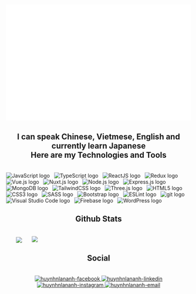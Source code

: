 <!--
# <img src="https://media.giphy.com/media/wIUQQ07BHzDry/giphy.gif?cid=82a1493b41p9ubfziuhfwopwp1dn0b1jmlhtnunkdy23ylj2&ep=v1_gifs_related&rid=giphy.gif&ct=s" width="45"/> Halo ~ I'm Regena <img src="https://media.giphy.com/media/wIUQQ07BHzDry/giphy.gif?cid=82a1493b41p9ubfziuhfwopwp1dn0b1jmlhtnunkdy23ylj2&ep=v1_gifs_related&rid=giphy.gif&ct=s" width="100"/>

**I can speak Chinese, Vietmese, English and currently learn Japanese**

I'm a Full-stack developer and having knowledge and be able to use programming languages such as HTML, ReactJS, Python, Java, C#, and C/C++, along with frameworks like Django, ASP.NET Core, and Blazor proficient in basic accounting operations and fluent in English and I am adaptable, ready to work with a wide range of programming languages as needed.

<img alt="my stats" align ="left" width="47%" src="https://github-readme-stats.vercel.app/api?username=huynhnlananh&show_icons=true&theme=prussian"/>

<img alt="top langs" align ="left" width="47%"  src="https://github-readme-stats.vercel.app/api/top-langs/?username=huynhnlananh&layout=compact"/>
-->

<a href="#" target="_blank">
  <img src="svg/image1.svg" width="1200" alt="Click to see more"/>
</a>

<h2 align="center">I can speak Chinese, Vietmese, English and currently learn Japanese <br> Here are my Technologies and Tools </h2>

<br>
<!-- https://simpleicons.org/ -->
<span><img src="https://img.shields.io/badge/JavaScript-282C34?logo=javascript&logoColor=F7DF1E" alt="JavaScript logo" title="JavaScript" height="25" /></span>
&nbsp;
<span><img src="https://img.shields.io/badge/TypeScript-282C34?logo=typescript&logoColor=3178C6" alt="TypeScript logo" title="TypeScript" height="25" /></span>
&nbsp;
<span><img src="https://img.shields.io/badge/ReactJS-282C34?logo=react&logoColor=61DAFB" alt="ReactJS logo" title="ReactJS" height="25" /></span>
&nbsp;
<span><img src="https://img.shields.io/badge/Redux-282C34?logo=redux&logoColor=764ABC" alt="Redux logo" title="Redux" height="25" /></span>
&nbsp;
<span><img src="https://img.shields.io/badge/Vue.js-282C34?logo=vue.js&logoColor=4FC08D" alt="Vue.js logo" title="Vue.js" height="25" /></span>
&nbsp;
<span><img src="https://img.shields.io/badge/Nuxt.js-282C34?logo=nuxt.js&logoColor=4FC08D" alt="Nuxt.js logo" title="Nuxt.js" height="25" /></span>
&nbsp;
<span><img src="https://img.shields.io/badge/Node.js-282C34?logo=node.js&logoColor=00F200" alt="Node.js logo" title="Node.js" height="25" /></span>
&nbsp;
<span><img src="https://img.shields.io/badge/Express-282C34?logo=express&logoColor=FFFFFF" alt="Express.js logo" title="Express.js" height="25" /></span>
&nbsp;
<span><img src="https://img.shields.io/badge/MongoDB-282C34?logo=mongodb&logoColor=47A248" alt="MongoDB logo" title="MongoDB" height="25" /></span>
&nbsp;
<span><img src="https://img.shields.io/badge/Tailwind%20CSS-282C34?logo=tailwind-css&logoColor=38B2AC" alt="TailwindCSS logo" title="TailwindCSS" height="25" /></span>
&nbsp;
<span><img src="https://img.shields.io/badge/Three.js-282C34?logo=three.js&logoColor=FFFFFF" alt="Three.js logo" title="Three.js" height="25" /></span>
&nbsp;
<span><img src="https://img.shields.io/badge/HTML5-282C34?logo=html5&logoColor=E34F26" alt="HTML5 logo" title="HTML5" height="25" /></span>
&nbsp;
<span><img src="https://img.shields.io/badge/CSS3-282C34?logo=css3&logoColor=1572B6" alt="CSS3 logo" title="CSS3" height="25" /></span>
&nbsp;
<span><img src="https://img.shields.io/badge/Sass-282C34?logo=sass&logoColor=CC6699" alt="SASS logo" title="SASS" height="25" /></span>
&nbsp;
<span><img src="https://img.shields.io/badge/Bootstrap-282C34?logo=bootstrap&logoColor=7952B3" alt="Bootstrap logo" title="Bootstrap" height="25" /></span>
&nbsp;
<span><img src="https://img.shields.io/badge/ESLint-282C34?logo=eslint&logoColor=4B32C3" alt="ESLint logo" title="ESLint" height="25" /></span>
&nbsp;
<span><img src="https://img.shields.io/badge/git-282C34?logo=git&logoColor=F05032" alt="git logo" title="git" height="25" /></span>
&nbsp;
<span><img src="https://img.shields.io/badge/VS%20Code-282C34?logo=visual-studio-code&logoColor=007ACC" alt="Visual Studio Code logo" title="Visual Studio Code" height="25" /></span>
&nbsp;
<span><img src="https://img.shields.io/badge/Firebase-282C34?logo=firebase&logoColor=FFCA28" alt="Firebase logo" title="Firebase" height="25" /></span>
&nbsp;
<span><img src="https://img.shields.io/badge/WordPress-282C34?logo=wordPress&logoColor=21759B" alt="WordPress logo" title="WordPress" height="25" /></span>
&nbsp;

<br>
<!-- STATS -->
<h2 align="center"> Github Stats </h2>
<br>
<div align=center>
  <a href="#" title="huynhnlananh">
    <img width="315" align="center" src="https://github-readme-stats.vercel.app/api?username=huynhnlananh&show_icons=true&theme=prussian&hide_border=true" />
  </a>
  <a href="#" title="huynhnlananh">
    <img align="right" width="434" src="https://github-readme-stats.vercel.app/api/top-langs/?username=huynhnlananh&layout=compact&hide_border=true&rank_icon=github&include_all_commits=true" />
  </a>
</div>

<!-- INFORMATION -->
<h2 align="center"> Social </h2>
<br>
<!-- https://icons8.com -->
<div align="center">
  <a href="https://facebook.com/crxx.qq" target="blank">
    <img src="https://img.icons8.com/bubbles/100/000000/facebook-new.png" alt="huynhnlananh-facebook" />
  </a>
  <a href="https://www.linkedin.com/in/huynhnlananh" target="blank">
    <img src="https://img.icons8.com/bubbles/100/000000/linkedin.png" alt="huynhnlananh-linkedin" />
  </a>
  <a href="https://instagram.com/crxx.qq" target="blank">
    <img src="https://img.icons8.com/bubbles/100/000000/instagram.png" alt="huynhnlananh-instagram" />
  </a>
  <a href="mailto:huynhnlananh@gmail.com" target="top">
    <img src="https://img.icons8.com/bubbles/100/000000/apple-mail.png" alt="huynhnlananh-email" />
  </a>
</div>



